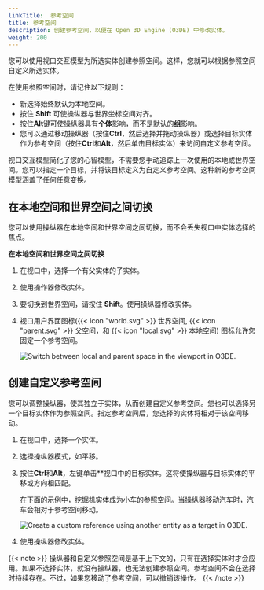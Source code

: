 ```yaml
---
linkTitle:  参考空间
title: 参考空间
description: 创建参考空间，以便在 Open 3D Engine (O3DE) 中修改实体。
weight: 200
---
```


您可以使用视口交互模型为所选实体创建参照空间。这样，您就可以根据参照空间自定义所选实体。

在使用参照空间时，请记住以下规则：
+ 新选择始终默认为本地空间。
+ 按住 **Shift** 可使操纵器与世界坐标空间对齐。
+ 按住**Alt**键可使操纵器具有**个体**影响，而不是默认的**组**影响。
+ 您可以通过移动操纵器（按住**Ctrl**，然后选择并拖动操纵器）或选择目标实体作为参考空间（按住**Ctrl**和**Alt**，然后单击目标实体）来访问自定义参考空间。

视口交互模型简化了您的心智模型，不需要您手动追踪上一次使用的本地或世界空间。您可以指定一个目标，并将该目标定义为自定义参考空间。这种新的参考空间模型涵盖了任何任意变换。

## 在本地空间和世界空间之间切换

您可以使用操纵器在本地空间和世界空间之间切换，而不会丢失视口中实体选择的焦点。

**在本地空间和世界空间之间切换**

1. 在视口中，选择一个有父实体的子实体。

1. 使用操作器修改实体。

1. 要切换到世界空间，请按住 **Shift**。使用操纵器修改实体。

1. 视口用户界面图标({{< icon "world.svg" >}} 世界空间, {{< icon "parent.svg" >}} 父空间，和 {{< icon "local.svg" >}} 本地空间) 图标允许您固定一个参考空间。

    ![Switch between local and parent space in the viewport in O3DE.](/images/user-guide/viewportinteractionmodel/viewport-selection-model-1.gif)

## 创建自定义参考空间

您可以调整操纵器，使其独立于实体，从而创建自定义参考空间。您也可以选择另一个目标实体作为参照空间。指定参考空间后，您选择的实体将相对于该空间移动。

1. 在视口中，选择一个实体。

1. 选择操纵器模式，如平移。

1. 按住**Ctrl**和**Alt**，左键单击**视口中的目标实体。这将使操纵器与目标实体的平移或方向相匹配。

   在下面的示例中，挖掘机实体成为小车的参照空间。当操纵器移动汽车时，汽车会相对于参考空间移动。

    ![Create a custom reference using another entity as a target in O3DE.](/images/user-guide/viewportinteractionmodel/viewport-selection-model-4.gif)

1. 使用操纵器修改实体。

{{< note >}}
操纵器和自定义参照空间是基于上下文的，只有在选择实体时才会应用。如果不选择实体，就没有操纵器，也无法创建参照空间。参考空间不会在选择时持续存在。不过，如果您移动了参考空间，可以撤销该操作。
{{< /note >}}
